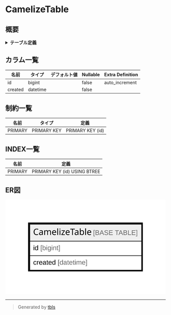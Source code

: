 # CamelizeTable

## 概要

<details>
<summary><strong>テーブル定義</strong></summary>

```sql
CREATE TABLE `CamelizeTable` (
  `id` bigint NOT NULL AUTO_INCREMENT,
  `created` datetime NOT NULL,
  PRIMARY KEY (`id`)
) ENGINE=InnoDB DEFAULT CHARSET=utf8mb4 COLLATE=utf8mb4_0900_ai_ci
```

</details>

## カラム一覧

| 名前      | タイプ      | デフォルト値       | Nullable | Extra Definition |
| ------- | -------- | ------------ | -------- | ---------------- |
| id      | bigint   |              | false    | auto_increment   |
| created | datetime |              | false    |                  |

## 制約一覧

| 名前      | タイプ         | 定義               |
| ------- | ----------- | ---------------- |
| PRIMARY | PRIMARY KEY | PRIMARY KEY (id) |

## INDEX一覧

| 名前      | 定義                           |
| ------- | ---------------------------- |
| PRIMARY | PRIMARY KEY (id) USING BTREE |

## ER図

![er](CamelizeTable.svg)

---

> Generated by [tbls](https://github.com/k1LoW/tbls)
